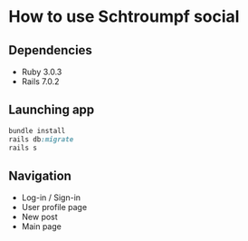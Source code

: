 # How to use Schtroumpf social

## Dependencies

- Ruby 3.0.3
- Rails 7.0.2

## Launching app

```ruby
bundle install
rails db:migrate
rails s
```

## Navigation

- Log-in / Sign-in
- User profile page
- New post
- Main page
